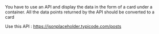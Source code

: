 You have to use an API and display the data in the form of a card under a container. All the data points returned by the API should be converted to a card

Use this API : https://jsonplaceholder.typicode.com/posts